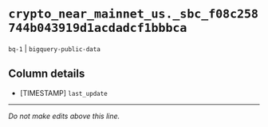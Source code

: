 # `crypto_near_mainnet_us._sbc_f08c258744b043919d1acdadcf1bbbca`
`bq-1` | `bigquery-public-data`

## Column details
* [TIMESTAMP] `last_update`

-------------------------------------------------------------------------------
*Do not make edits above this line.*

